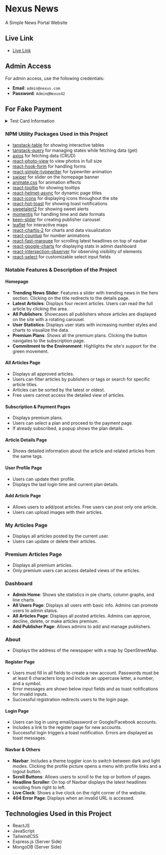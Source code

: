 # Nexus News

A Simple News Portal Website

## Live Link

- [Live Link](https://nexus-news-nhb.web.app)

## Admin Access

For admin access, use the following credentials:

- **Email**: `admin@nexus.com`
- **Password**: `Admin@Nexus42`

## For Fake Payment

<details>
<summary>Test Card Information</summary>

| Card Type                   | Card Number          | CVC          | Expiration Date  | ZIP Code      |
|-----------------------------|----------------------|--------------|------------------|---------------|
| Visa                        | 4242424242424242     | Any 3 digits | Any future date  | Any 5 digits  |
| Visa (debit)                | 4000056655665556     | Any 3 digits | Any future date  | Any 5 digits  |
| Mastercard                  | 5555555555554444     | Any 3 digits | Any future date  | Any 5 digits  |
| Mastercard (2-series)       | 2223003122003222     | Any 3 digits | Any future date  | Any 5 digits  |
| Mastercard (debit)          | 5200828282828210     | Any 3 digits | Any future date  | Any 5 digits  |
| Mastercard (prepaid)        | 5105105105105100     | Any 3 digits | Any future date  | Any 5 digits  |
| American Express            | 378282246310005      | Any 4 digits | Any future date  | Any 5 digits  |
| American Express            | 371449635398431      | Any 4 digits | Any future date  | Any 5 digits  |
| Discover                    | 6011111111111117     | Any 3 digits | Any future date  | Any 5 digits  |
| Discover                    | 6011000990139424     | Any 3 digits | Any future date  | Any 5 digits  |
| Discover (debit)            | 6011981111111113     | Any 3 digits | Any future date  | Any 5 digits  |
| Diners Club                 | 3056930009020004     | Any 3 digits | Any future date  | Any 5 digits  |
| Diners Club (14-digit card) | 36227206271667       | Any 3 digits | Any future date  | Any 5 digits  |
| BCcard and DinaCard         | 6555900000604105     | Any 3 digits | Any future date  | Any 5 digits  |
| JCB                         | 3566002020360505     | Any 3 digits | Any future date  | Any 5 digits  |
| UnionPay                    | 6200000000000005     | Any 3 digits | Any future date  | Any 5 digits  |
| UnionPay (debit)            | 6200000000000047     | Any 3 digits | Any future date  | Any 5 digits  |
| UnionPay (19-digit card)    | 6205500000000000004  | Any 3 digits | Any future date  | Any 5 digits  |

</details>

### NPM Utility Packages Used in this Project

- [tanstack-table](https://tanstack.com/table/latest) for showing interactive tables
- [tanstack-query](https://tanstack.com/query/latest) for managing states while fetching data (get)
- [axios](https://axios-http.com/docs/intro) for fetching data (CRUD)
- [react-photo-view](https://www.npmjs.com/package/react-photo-view) to view photos in full size
- [react-hook-form](https://react-hook-form.com/) for handling forms
- [react-simple-typewriter](https://www.npmjs.com/package/react-simple-typewriter) for typewriter animation
- [swiper](https://swiperjs.com/) for slider on the homepage banner
- [animate.css](https://animate.style/) for animation effects
- [react-tooltip](https://react-tooltip.com/) for showing tooltips
- [react-helmet-async](https://www.npmjs.com/package/react-helmet-async) for dynamic page titles
- [react-icons](https://react-icons.github.io/react-icons/) for displaying icons throughout the site
- [react-hot-toast](https://react-hot-toast.com/) for showing toast notifications
- [sweetalert2](https://sweetalert2.github.io/) for showing sweet alerts
- [momentjs](https://momentjs.com/) for handling time and date formats
- [keen-slider](https://keen-slider.io/) for creating publisher carousel
- [leaflet](https://leafletjs.com/) for interactive maps
- [react-chartjs-2](https://react-chartjs-2.js.org/) for charts and data visualization
- [react-countup](https://www.npmjs.com/package/react-countup) for number animations
- [react-fast-marquee](https://www.npmjs.com/package/react-fast-marquee) for scrolling latest headlines on top of navbar
- [react-google-charts](https://react-google-charts.com/) for displaying stats in admin dashboard
- [react-intersection-observer](https://www.npmjs.com/package/react-intersection-observer) for observing visibility of elements
- [react-select](https://react-select.com/home) for customizable select input fields

### Notable Features & Description of the Project

#### Homepage

- **Trending News Slider**: Features a slider with trending news in the hero section. Clicking on the title redirects to the details page.
- **Latest Articles**: Displays four recent articles. Users can read the full article by clicking the area.
- **All Publishers**: Showcases all publishers whose articles are displayed on the site with a rotating carousel.
- **User Statistics**: Displays user stats with increasing number styles and charts to visualize the data.
- **Premium Plans**: Shows all the premium plans. Clicking the button navigates to the subscription page.
- **Commitment to the Environment**: Highlights the site's support for the green movement.

#### All Articles Page

- Displays all approved articles.
- Users can filter articles by publishers or tags or search for specific article titles.
- Articles can be sorted by the latest or oldest.
- Free users cannot access the detailed view of articles.

#### Subscription & Payment Pages

- Displays premium plans.
- Users can select a plan and proceed to the payment page.
- If already subscribed, a popup shows the plan details.

#### Article Details Page

- Shows detailed information about the article and related articles from the same tags.

#### User Profile Page

- Users can update their profile.
- Displays the last login time and current plan details.

#### Add Article Page

- Allows users to add/post articles. Free users can post only one article.
- Users can upload images with their articles.

### My Articles Page

- Displays all articles posted by the current user.
- Users can update or delete their articles.

### Premium Articles Page

- Displays all premium articles.
- Only premium users can access detailed views of the articles.

### Dashboard

- **Admin Home**: Shows site statistics in pie charts, column graphs, and line charts.
- **All Users Page**: Displays all users with basic info. Admins can promote users to admin status.
- **All Articles Page**: Displays all posted articles. Admins can approve, decline, delete, or make articles premium.
- **Add Publisher Page**: Allows admins to add and manage publishers.

### About

- Displays the address of the newspaper with a map by OpenStreetMap.

#### Register Page

- Users must fill in all fields to create a new account. Passwords must be at least 6 characters long and include an uppercase letter, a number, and a symbol.
- Error messages are shown below input fields and as toast notifications for invalid inputs.
- Successful registration redirects users to the login page.

#### Login Page

- Users can log in using email/password or Google/Facebook accounts.
- Includes a link to the register page for new accounts.
- Successful login triggers a toast notification. Errors are displayed as toast messages.

#### Navbar & Others

- **Navbar**: Includes a theme toggler icon to switch between dark and light modes. Clicking the profile picture opens a menu with profile links and a logout button.
- **Scroll Buttons**: Allows users to scroll to the top or bottom of pages.
- **Headline Scroller**: On top of Navbar displays the latest headlines scrolling from right to left.
- **Live Clock**: Shows a live clock on the right corner of the website.
- **404 Error Page**: Displays when an invalid URL is accessed.

## Technologies Used in this Project

- ReactJS
- JavaScript
- TailwindCSS
- Express.js (Server Side)
- MongoDB (Server Side)
